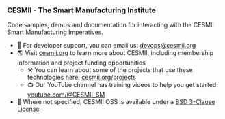 ### CESMII - The Smart Manufacturing Institute

Code samples, demos and documentation for interacting with the CESMII Smart Manufacturing Imperatives.

- 💬 For developer support, you can email us: [devops@cesmii.org](mailto:devops@cesmii.org)
- 🌎 Visit [cesmii.org](https://www.cesmii.org) to learn more about CESMII, including membership information and project funding opportunities
  - ⚒️ You can learn about some of the projects that use these technologies here: [cesmii.org/projects](https://www.cesmii.org/projects)
  - 📺 Our YouTube channel has training videos to help you get started: [youtube.com/@CESMII_SM](https://youtube.com/@CESMII_SM)
- 📃 Where not specified, CESMII OSS is available under a [BSD 3-Clause License](https://github.com/cesmii/ProfileDesigner/blob/main/LICENSE)
